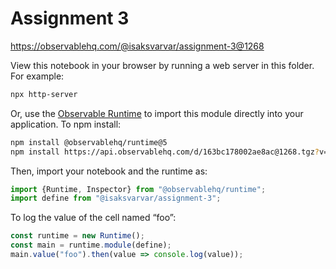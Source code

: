 # Assignment 3

https://observablehq.com/@isaksvarvar/assignment-3@1268

View this notebook in your browser by running a web server in this folder. For
example:

~~~sh
npx http-server
~~~

Or, use the [Observable Runtime](https://github.com/observablehq/runtime) to
import this module directly into your application. To npm install:

~~~sh
npm install @observablehq/runtime@5
npm install https://api.observablehq.com/d/163bc178002ae8ac@1268.tgz?v=3
~~~

Then, import your notebook and the runtime as:

~~~js
import {Runtime, Inspector} from "@observablehq/runtime";
import define from "@isaksvarvar/assignment-3";
~~~

To log the value of the cell named “foo”:

~~~js
const runtime = new Runtime();
const main = runtime.module(define);
main.value("foo").then(value => console.log(value));
~~~
